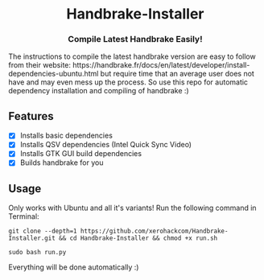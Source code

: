 <h1 align="center">Handbrake-Installer</h1>
<h3 align="center">Compile Latest Handbrake Easily!</h3>


<p>The instructions to compile the latest handbrake version are easy to follow from their website: https://handbrake.fr/docs/en/latest/developer/install-dependencies-ubuntu.html but require time that an average user does not have and may even mess up the process. So use this repo for automatic dependency installation and compiling of handbrake :)
  
  
## Features

- [x] Installs basic dependencies
- [x] Installs QSV dependencies (Intel Quick Sync Video)
- [x] Installs GTK GUI build dependencies
- [x] Builds handbrake for you
  
## Usage

Only works with Ubuntu and all it's variants! Run the following command in Terminal:

```
git clone --depth=1 https://github.com/xerohackcom/Handbrake-Installer.git && cd Handbrake-Installer && chmod +x run.sh
```
```
sudo bash run.py
```
  
Everything will be done automatically :)
